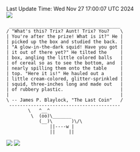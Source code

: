 Last Update Time: 
Wed Nov 27 17:00:07 UTC 2024
<br>![](https://img.shields.io/badge/%E5%A4%A7%E5%AE%B6-%E5%AE%89%E5%AE%89-green)<br>
```
 _________________________________________
/ "What's this? Trix? Aunt! Trix? You?    \
| You're after the prize! What is it?" He |
| picked up the box and studied the back. |
| "A glow-in-the-dark squid! Have you got |
| it out of there yet?" He tilted the     |
| box, angling the little colored balls   |
| of cereal so as to see the bottom, and  |
| nearly spilling them onto the table     |
| top. "Here it is!" He hauled out a      |
| little cream-colored, glitter-sprinkled |
| squid, three-inches long and made out   |
| of rubbery plastic.                     |
|                                         |
\ -- James P. Blaylock, "The Last Coin"   /
 -----------------------------------------
        \   ^__^
         \  (oo)\_______
            (__)\       )\/\
                ||----w |
                ||     ||
```
![](https://github-readme-stats.vercel.app/api?username=chenlitw)
![](https://github-readme-stats.vercel.app/api/top-langs/?username=chenlitw)
